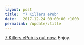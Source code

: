 ```yaml
---
layout: post
title:  "7 Killers ePub"
date:   2017-12-24 09:00:00 +1000
permalink: /update/:title
---
```


[7 Killers ePub is out now.](/7-killers) Enjoy.